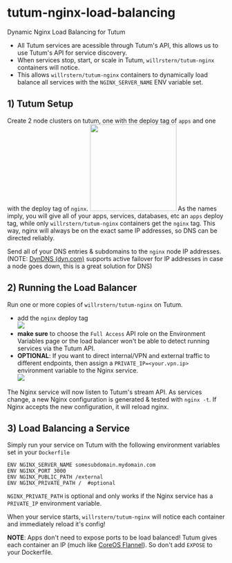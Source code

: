 # tutum-nginx-load-balancing
Dynamic Nginx Load Balancing for Tutum

- All Tutum services are acessible through Tutum's API, this allows us to use Tutum's API for service discovery.
- When services stop, start, or scale in Tutum, `willrstern/tutum-nginx` containers will notice.
- This allows `willrstern/tutum-nginx` containers to dynamically load balance all services with the `NGINX_SERVER_NAME` ENV variable set.

## 1) Tutum Setup
Create 2 node clusters on tutum, one with the deploy tag of `apps` and one with the deploy tag of `nginx`.
<img src="https://farm1.staticflickr.com/628/23806789896_555c9f486b.jpg" style="width: 200px;" />
As the names imply, you will give all of your apps, services, databases, etc an `apps` deploy tag, while only `willrstern/tutum-nginx` containers get the `nginx` tag.  This way, nginx will always be on the exact same IP addresses, so DNS can be directed reliably.

Send all of your DNS entries & subdomains to the `nginx` node IP addresses.
(NOTE: [DynDNS (dyn.com)](http://dyn.com) supports active failover for IP addresses in case a node goes down, this is a great solution for DNS)

## 2) Running the Load Balancer
Run one or more copies of `willrstern/tutum-nginx` on Tutum.
- add the `nginx` deploy tag<br/>![](https://farm6.staticflickr.com/5691/23724570952_99cc571d7e_z.jpg)
- __make sure__ to choose the `Full Access` API role on the Environment Variables page or the load balancer won't be able to detect running services via the Tutum API.
- __OPTIONAL__: If you want to direct internal/VPN and external traffic to different endpoints, then assign a `PRIVATE_IP=<your.vpn.ip>` environment variable to the Nginx service.<br/>![](https://farm6.staticflickr.com/5659/23806877596_fccba186d5_z.jpg)

The Nginx service will now listen to Tutum's stream API.  As services change, a new Nginx configuration is generated & tested with `nginx -t`.  If Nginx accepts the new configuration, it will reload nginx.


## 3) Load Balancing a Service
Simply run your service on Tutum with the following environment variables set in your `Dockerfile`
```
ENV NGINX_SERVER_NAME somesubdomain.mydomain.com
ENV NGINX_PORT 3000
ENV NGINX_PUBLIC_PATH /external
ENV NGINX_PRIVATE_PATH /  #optional
```

`NGINX_PRIVATE_PATH` is optional and only works if the Nginx service has a `PRIVATE_IP` environment variable.

When your service starts, `willrstern/tutum-nginx` will notice each container and immediately reload it's config!

__NOTE__: Apps don't need to expose ports to be load balanced!  Tutum gives each container an IP (much like [CoreOS Flannel](https://github.com/coreos/flannel)).  So don't add `EXPOSE` to your Dockerfile.


